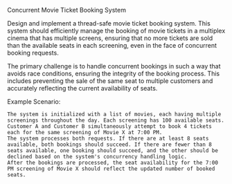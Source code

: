 Concurrent Movie Ticket Booking System

Design and implement a thread-safe movie ticket booking system. This system should efficiently manage the booking of movie tickets in a multiplex cinema that has multiple screens, ensuring that no more tickets are sold than the available seats in each screening, even in the face of concurrent booking requests.

The primary challenge is to handle concurrent bookings in such a way that avoids race conditions, ensuring the integrity of the booking process. This includes preventing the sale of the same seat to multiple customers and accurately reflecting the current availability of seats.

Example Scenario:

    The system is initialized with a list of movies, each having multiple screenings throughout the day. Each screening has 100 available seats.
    Customer A and Customer B simultaneously attempt to book 4 tickets each for the same screening of Movie X at 7:00 PM.
    The system processes both requests. If there are at least 8 seats available, both bookings should succeed. If there are fewer than 8 seats available, one booking should succeed, and the other should be declined based on the system's concurrency handling logic.
    After the bookings are processed, the seat availability for the 7:00 PM screening of Movie X should reflect the updated number of booked seats.


